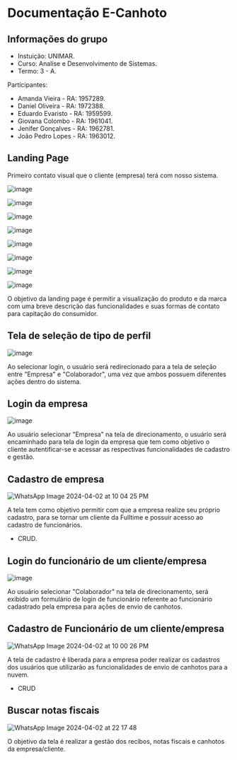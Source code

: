# Documentação E-Canhoto

## Informações do grupo

- Instuição: UNIMAR.
- Curso: Analíse e Desenvolvimento de Sistemas.
- Termo: 3 - A.

Participantes:
- Amanda Vieira - RA: 1957289.
- Daniel Oliveira - RA: 1972388.
- Eduardo Evaristo - RA: 1959599.
- Giovana Colombo - RA: 1961041.
- Jenifer Gonçalves - RA: 1962781.
- João Pedro Lopes - RA: 1963012.

## Landing Page

Primeiro contato visual que o cliente (empresa) terá com nosso sistema.

![image](https://github.com/edueevaristo/fulltime-ecanhoto/assets/127902932/ace9f2bc-0ad7-435a-b8b6-a916b763b858)

![image](https://github.com/edueevaristo/fulltime-ecanhoto/assets/127902932/574e6c7e-6728-4d7f-b7ed-ebf76f864880)

![image](https://github.com/edueevaristo/fulltime-ecanhoto/assets/127902932/3d7057f2-65dd-4075-b79d-a6076e22ca47)

![image](https://github.com/edueevaristo/fulltime-ecanhoto/assets/127902932/73f4adc3-131a-4ecd-a1c4-385e057d58a7)

![image](https://github.com/edueevaristo/fulltime-ecanhoto/assets/127902932/a5f0a20d-5c5c-4af1-9542-fbc567442f0d)

![image](https://github.com/edueevaristo/fulltime-ecanhoto/assets/127902932/4af67874-7e40-4a1f-91d4-b222be9e205c)

![image](https://github.com/edueevaristo/fulltime-ecanhoto/assets/127902932/0c24bb09-5f5f-41a1-b6bf-bc841fdcccad)

![image](https://github.com/edueevaristo/fulltime-ecanhoto/assets/127902932/4a754f9b-3fdd-487c-820a-2a1ddf36731a)

O objetivo da landing page é permitir a visualização do produto e da marca com uma breve descrição das funcionalidades e suas formas de contato para capitação do consumidor.

## Tela de seleção de tipo de perfil

![image](https://github.com/edueevaristo/fulltime-ecanhoto/assets/127902932/be3ae323-2e3e-4f2b-a87c-4cb4e41df583)

Ao selecionar login, o usuário será redirecionado para a tela de seleção entre "Empresa" e "Colaborador", uma vez que ambos possuem diferentes ações dentro do sistema. 

## Login da empresa

![image](https://github.com/edueevaristo/fulltime-ecanhoto/assets/127902932/cc9797bb-bbd2-4fd2-bdd2-98a76c1c1911)

Ao usuário selecionar "Empresa" na tela de direcionamento, o usuário será encaminhado para tela de login da empresa que tem como objetivo o cliente autentificar-se e acessar as respectivas funcionalidades de cadastro e gestão. 

## Cadastro de empresa

![WhatsApp Image 2024-04-02 at 10 04 25 PM](https://github.com/edueevaristo/fulltime-ecanhoto/assets/127902932/c83ae0d7-164d-46f3-a572-a244c71c0201)

A tela tem como objetivo permitir com que a empresa realize seu próprio cadastro, para se tornar um cliente da Fulltime e possuir acesso ao cadastro de funcionários.

- CRUD.

## Login do funcionário de um cliente/empresa

![image](https://github.com/edueevaristo/fulltime-ecanhoto/assets/127902932/3efa16d7-ee22-4617-bf2e-8ccfb42488e1)

Ao usuário selecionar "Colaborador" na tela de direcionamento, será exibido um formulário de login de funcionário referente ao funcionário cadastrado pela empresa para ações de envio de canhotos. 

## Cadastro de Funcionário de um cliente/empresa

![WhatsApp Image 2024-04-02 at 10 00 26 PM](https://github.com/edueevaristo/fulltime-ecanhoto/assets/127902932/656f196c-a8da-4ff7-b17b-60b46a98b5f3)

A tela de cadastro é liberada para a empresa poder realizar os cadastros dos usuários que utilizarão as funcionalidades de envio de canhotos para a nuvem. 

- CRUD

## Buscar notas fiscais

![WhatsApp Image 2024-04-02 at 22 17 48](https://github.com/edueevaristo/fulltime-ecanhoto/assets/127902932/8d02888c-8c3e-47f4-ac4d-5cafbb578409)

O objetivo da tela é realizar a gestão dos recibos, notas fiscais e canhotos da empresa/cliente.
